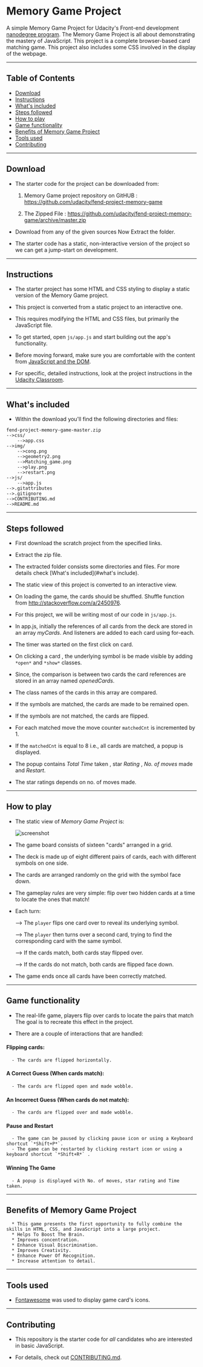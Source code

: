 # Memory Game Project

A simple Memory Game Project for Udacity's Front-end development [nanodegree program](https://www.udacity.com). The Memory Game Project is all about demonstrating the mastery of JavaScript. This project is a complete browser-based card matching game. This project also includes some CSS involved in the display of the webpage.  

--------------------------------------------------------------------------------------------------------------------------

## Table of Contents

* [Download](#download)
* [Instructions](#instructions)
* [What's included](#whats-included)
* [Steps followed](#steps-followed)
* [How to play](#how-to-play)
* [Game functionality](#game-functionality)
* [Benefits of Memory Game Project](#benefits-of-memory-game-project)
* [Tools used](#tools-used)
* [Contributing](#contributing)

--------------------------------------------------------------------------------------------------------------------------

## Download

- The starter code for the project can be downloaded from:

     1. Memory Game project repository on GitHUB : <https://github.com/udacity/fend-project-memory-game>
      
     2. The Zipped File : <https://github.com/udacity/fend-project-memory-game/archive/master.zip>

- Download from any of the given sources Now Extract the folder.

- The starter code has a static, non-interactive version of the project so we can get a jump-start on development.

--------------------------------------------------------------------------------------------------------------------------

## Instructions

- The starter project has some HTML and CSS styling to display a static version of the Memory Game project.

- This project is converted from a static project to an interactive one.

- This requires modifying the HTML and CSS files, but primarily the JavaScript file.

- To get started, open `js/app.js` and start building out the app's functionality.

- Before moving forward, make sure you are comfortable with the content from [JavaScript and the DOM](https://classroom.udacity.com/courses/ud117).

- For specific, detailed instructions, look at the project instructions in the [Udacity Classroom](https://classroom.udacity.com/me).

--------------------------------------------------------------------------------------------------------------------------

## What's included

- Within the download you'll find the following directories and files:

```
fend-project-memory-game-master.zip
-->css/
    -->app.css
-->img/
    -->cong.png
    -->geometry2.png
    -->Matching_game.png
    -->play.png
    -->restart.png
-->js/
    -->app.js
-->.gitattributes
-->.gitignore
-->CONTRIBUTING.md
-->README.md

```

--------------------------------------------------------------------------------------------------------------------------

## Steps followed

- First download the scratch project from the specified links.

- Extract the zip file.

- The extracted folder consists some directories and files. For more details check [What's included](#what's include).

- The static view of this project is converted to an interactive view.

- On loading the game, the cards should be shuffled. Shuffle function from <http://stackoverflow.com/a/2450976>.

- For this project, we will be writing most of our code in `js/app.js`.

- In app.js, initially the references of all cards from the deck are stored in an array *myCards*. And listeners are added to each card using for-each.

- The timer was started on the first click on card.

- On clicking a card , the underlying symbol is be made visible by adding `*open*` and `*show*` classes.

- Since, the comparison is between two cards the card references are stored in an array named *openedCards*.

- The class names of the cards in this array are compared.

- If the symbols are matched, the cards are made to be remained open.

- If the symbols are not matched, the cards are flipped.

- For each matched move the move counter `matchedCnt` is incremented by 1.

- If the `matchedCnt` is equal to 8 i.e., all cards are matched, a popup is displayed.

- The popup contains *Total Time* taken , star *Rating* , *No. of moves* made and *Restart*.

- The star ratings depends on no. of moves made.

--------------------------------------------------------------------------------------------------------------------------

## How to play
- The static view of *Memory Game Project* is:

  ![screenshot](./img/Matching_game.png)

- The game board consists of sixteen "cards" arranged in a grid.

- The deck is made up of eight different pairs of cards, each with different symbols on one side.

- The cards are arranged randomly on the grid with the symbol face down.

- The gameplay *rules* are very simple: flip over two hidden cards at a time to locate the ones that match!

- Each turn:

    --> The `player` flips one card over to reveal its underlying symbol.
	
    --> The `player` then turns over a second card, trying to find the corresponding card with the same symbol.
	
     --> If the cards match, both cards stay flipped over.
	
     --> If the cards do not match, both cards are flipped face down.

- The game ends once all cards have been correctly matched.

--------------------------------------------------------------------------------------------------------------------------

## Game functionality

- The real-life game, players flip over cards to locate the pairs that match The goal is to recreate this effect in the project.

- There are a couple of interactions that are handled:

#### Flipping cards:
      - The cards are flipped horizontally.
#### A Correct Guess (When cards match):
      - The cards are flipped open and made wobble.
#### An Incorrect Guess (When cards do not match):
      - The cards are flipped over and made wobble.
#### Pause and Restart
      - The game can be paused by clicking pause icon or using a Keyboard shortcut `*Shift+P*`.
      - The game can be restarted by clicking restart icon or using a keyboard shortcut `*Shift+R*` .
#### Winning The Game
      - A popup is displayed with No. of moves, star rating and Time taken.

--------------------------------------------------------------------------------------------------------------------------

## Benefits of Memory Game Project

```
  * This game presents the first opportunity to fully combine the skills in HTML, CSS, and JavaScript into a large project.
  * Helps To Boost The Brain.
  * Improves concentration.
  * Enhance Visual Discrimination.
  * Improves Creativity.
  * Enhance Power Of Recognition.
  * Increase attention to detail.

```

--------------------------------------------------------------------------------------------------------------------------

## Tools used

- [Fontawesome](https://fontawesome.com/icons?from=io) was used to display game card's icons.

--------------------------------------------------------------------------------------------------------------------------

## Contributing

- This repository is the starter code for _all_ candidates who are interested in basic JavaScript.

- For details, check out [CONTRIBUTING.md](CONTRIBUTING.md).
